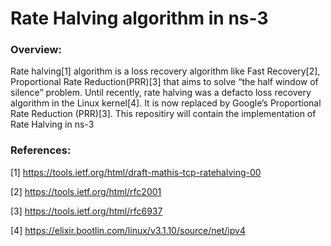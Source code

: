 # Rate Halving algorithm in ns-3

### Overview:
Rate halving[1] algorithm is a loss recovery algorithm like Fast Recovery[2], Proportional Rate Reduction(PRR)[3] that aims to solve “the half window of silence” problem. Until recently, rate halving was a defacto loss recovery algorithm in the
Linux kernel[4]. It is now replaced by Google’s Proportional Rate Reduction (PRR)[3]. This repositiry will contain the implementation of Rate Halving in ns-3

### References:
[1] https://tools.ietf.org/html/draft-mathis-tcp-ratehalving-00

[2] https://tools.ietf.org/html/rfc2001

[3] https://tools.ietf.org/html/rfc6937

[4] https://elixir.bootlin.com/linux/v3.1.10/source/net/ipv4
